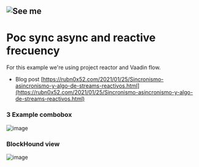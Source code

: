 ![See me](https://poc-sync-async.rubn0x52.com/)
---

# Poc sync async and reactive frecuency

For this example we're using project reactor and Vaadin flow.

- Blog post [https://rubn0x52.com/2021/01/25/Sincronismo-asincronismo-y-algo-de-streams-reactivos.html](https://rubn0x52.com/2021/01/25/Sincronismo-asincronismo-y-algo-de-streams-reactivos.html)


### 3 Example combobox

![image](https://user-images.githubusercontent.com/17187599/168399071-462bc641-37f4-4581-8aab-f543d8779b0c.png)

### BlockHound view

![image](https://user-images.githubusercontent.com/17187599/168399288-f53635f8-024a-4a79-9bc1-d9318a696dc5.png)

